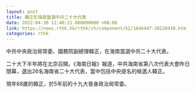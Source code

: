 ```yaml
---
layout: post
title: 韓正於海南當選中共二十大代表
date: 2022-04-30 12:40:21.000000000 +08:00
link: https://news.rthk.hk/rthk/ch/component/k2/1646447-20220430.htm
categories: rthk
---
```


中共中央政治局常委、國務院副總理韓正，在海南當選中共二十大代表。

二十大下半年將在北京召開。《海南日報》報道，中共海南省第八次代表大會昨日閉幕，選出26名海南省二十大代表，當中包括中央提名的候選人韓正。

現年68歲的韓正，於5年前的十九大晉身政治局常委。
